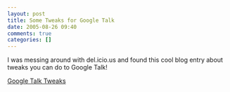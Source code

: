 ```yaml
---
layout: post
title: Some Tweaks for Google Talk
date: 2005-08-26 09:40
comments: true
categories: []
---
```

I was messing around with <ttag>del.icio.us</ttag> and found this cool blog entry about tweaks you can do to Google Talk!

<a href="http://www.fluxiontech.com/?p=61">Google Talk Tweaks</a>
